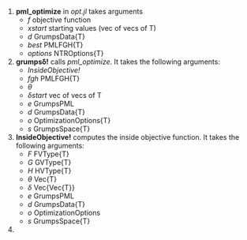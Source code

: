 
1. **pml_optimize** in *opt.jl* takes arguments
   * *f* objective function
   * *xstart* starting values (vec of vecs of T)
   * *d* GrumpsData{T}
   * *best* PMLFGH{T}
   * *options*  NTROptions{T}
2.  **grumpsδ!** calls *pml_optimize*.  It takes the following arguments:
    * *InsideObjective!*
    * *fgh* PMLFGH{T} 
    * *θ* 
    * *δstart* vec of vecs of T
    * *e* GrumpsPML
    * *d* GrumpsData{T}
    * *o* OptimizationOptions{T}
    * *s* GrumpsSpace{T}
3.  **InsideObjective!** computes the inside objective function.  It takes the following arguments:
    * *F* FVType{T}
    * *G* GVType{T}
    * *H* HVType{T}
    * *θ* Vec{T}
    * *δ* Vec{Vec{T}}
    * *e* GrumpsPML
    * *d* GrumpsData{T}
    * *o* OptimizationOptions
    * *s* GrumpsSpace{T}
4.  





















